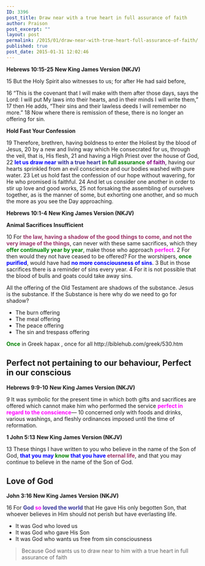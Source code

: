 ```yaml
---
ID: 3396
post_title: Draw near with a true heart in full assurance of faith
author: Praison
post_excerpt: ""
layout: post
permalink: /2015/01/draw-near-with-true-heart-full-assurance-of-faith/
published: true
post_date: 2015-01-31 12:02:46
---
```

<strong>Hebrews 10:15-25</strong>
<strong>New King James Version (NKJV)</strong>

15 But the Holy Spirit also witnesses to us; for after He had said before,

16 “This is the covenant that I will make with them after those days, says the Lord: I will put My laws into their hearts, and in their minds I will write them,” 17 then He adds, “Their sins and their lawless deeds I will remember no more.” 18 Now where there is remission of these, there is no longer an offering for sin.

<strong>Hold Fast Your Confession</strong>

19 Therefore, brethren, having boldness to enter the Holiest by the blood of Jesus, 20 by a new and living way which He consecrated for us, through the veil, that is, His flesh, 21 and having a High Priest over the house of God, 22 <span style="color: #0000ff;"><strong>let us draw near</strong></span> <span style="color: #333399;"><strong>with a true heart</strong></span> <span style="color: #008000;"><strong>in full assurance</strong></span> <strong><span style="color: #800080;">of faith</span></strong>, having our hearts sprinkled from an evil conscience and our bodies washed with pure water. 23 Let us hold fast the confession of our hope without wavering, for He who promised is faithful. 24 And let us consider one another in order to stir up love and good works, 25 not forsaking the assembling of ourselves together, as is the manner of some, but exhorting one another, and so much the more as you see the Day approaching.

<strong>Hebrews 10:1-4</strong>
<strong>New King James Version (NKJV)</strong>

<strong>Animal Sacrifices Insufficient</strong>

10 For <span style="color: #993366;"><strong>the law, having a shadow of the good things to come, and not the very image of the things</strong></span>, can never with these same sacrifices, which they <span style="color: #008000;"><strong>offer continually year by year</strong></span>, make those who approach <span style="color: #ff00ff;"><strong>perfect</strong></span>. 2 For then would they not have ceased to be offered? For the worshipers, <span style="color: #008000;"><strong>once</strong></span> <span style="color: #0000ff;"><strong>purified</strong></span>, would have had <span style="color: #0000ff;"><strong>no more consciousness of sins</strong></span>. 3 But in those sacrifices there is a reminder of sins every year. 4 For it is not possible that the blood of bulls and goats could take away sins.

All the offering of the Old Testament are shadows of the substance. Jesus is the substance. If the Substance is here why do we need to go for shadow?
<ul>
	<li>The burn offering</li>
	<li>The meal offering</li>
	<li>The peace offering</li>
	<li>The sin and trespass offering</li>
</ul>
<span style="color: #008000;"><strong>Once</strong></span> in Greek hapax , once for all
http://biblehub.com/greek/530.htm
<h2>Perfect not pertaining to our behaviour, Perfect in our conscious</h2>
<strong>Hebrews 9:9-10</strong>
<strong>New King James Version (NKJV)</strong>

9 It was symbolic for the present time in which both gifts and sacrifices are offered which cannot make him who performed the service <span style="color: #ff00ff;"><strong>perfect in regard to the conscience</strong></span>— 10 concerned only with foods and drinks, various washings, and fleshly ordinances imposed until the time of reformation.

<strong>1 John 5:13</strong>
<strong>New King James Version (NKJV)</strong>

13 These things I have written to you who believe in the name of the Son of God, <span style="color: #0000ff;"><strong>that you may <span style="color: #008000;">know</span> that you have <span style="color: #993366;">eternal life</span></strong></span>, and that you may continue to believe in the name of the Son of God.
<h2>Love of God</h2>
<strong>John 3:16</strong>
<strong> New King James Version (NKJV)</strong>

16 For <span style="color: #333399;"><strong>God <span style="color: #ff00ff;">so</span> loved the world</strong></span> that He gave His only begotten Son, that whoever believes in Him should not perish but have everlasting life.
<ul>
	<li>It was God who loved us</li>
	<li>It was God who gave His Son</li>
	<li>It was God who wants us free from sin consciousness</li>
</ul>
<blockquote>Because God wants us to draw near to him with a true heart in full assurance of faith</blockquote>
&nbsp;